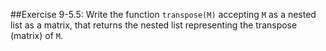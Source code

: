 ##Exercise 9-5.5: Write the function ```transpose(M)``` accepting ```M``` as a nested list as a matrix, that returns the nested list representing the transpose (matrix) of ```M```.

